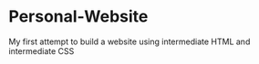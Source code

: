 # Personal-Website
My first attempt to build a website using intermediate HTML and intermediate CSS
